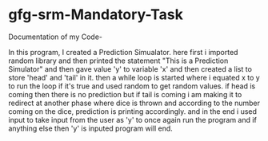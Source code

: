 # gfg-srm-Mandatory-Task

Documentation of my Code-

In this program, I created a Prediction Simualator.
here first i imported random library and then printed the statement "This is a Prediction Simulator"
and then gave value 'y' to variable 'x' and then created a list to store 'head' and 'tail' in it.
then a while loop is started where i equated x to y to run the loop if it's true 
and used random to get random values. if head is coming then there is no prediction but if tail is coming i am making it to redirect at another phase 
where dice is thrown and according to the number coming on the dice, prediction is printing accordingly. 
and in the end i used input to take input from the user as 'y' to once again run the program and if anything else then 'y' is inputed program will end.
